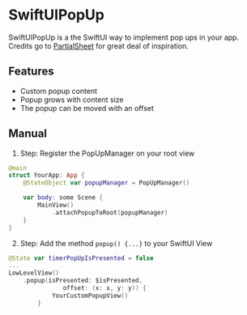 # SwiftUIPopUp

SwiftUIPopUp is a the SwiftUI way to implement pop ups in your app. 
Credits go to [PartialSheet](https://github.com/AndreaMiotto/PartialSheet) for great deal of inspiration.


## Features
* Custom popup content
* Popup grows with content size
* The popup can be moved with an offset

## Manual

1. Step: Register the PopUpManager on your root view

```swift
@main
struct YourApp: App {
    @StateObject var popupManager = PopUpManager()

    var body: some Scene {
        MainView()
            .attachPopupToRoot(popupManager)
    }
}
```

2. Step: Add the method ```popup() {...}``` to your SwiftUI View
```swift
@State var timerPopUpIsPresented = false
...
LowLevelView()
    .popup(isPresented: $isPresented,
               offset: (x: x, y: y)) {
            YourCustomPopupView()
        }
```
